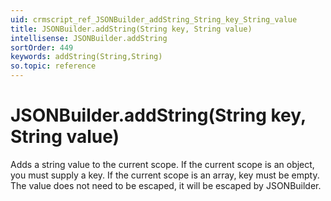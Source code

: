 ```yaml
---
uid: crmscript_ref_JSONBuilder_addString_String_key_String_value
title: JSONBuilder.addString(String key, String value)
intellisense: JSONBuilder.addString
sortOrder: 449
keywords: addString(String,String)
so.topic: reference
---
```


# JSONBuilder.addString(String key, String value)

Adds a string value to the current scope. If the current scope is an object, you must supply a key. If the current scope is an array, key must be empty. The value does not need to be escaped, it will be escaped by JSONBuilder.

